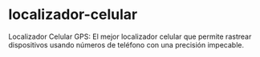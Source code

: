 # localizador-celular
Localizador Celular GPS: El mejor localizador celular que permite rastrear dispositivos usando números de teléfono con una precisión impecable.
